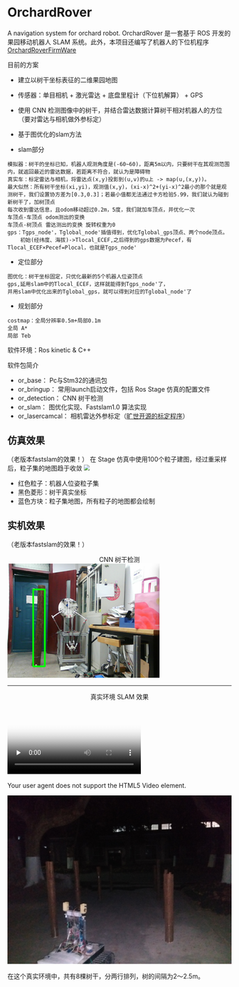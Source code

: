 # OrchardRover
A navigation system for orchard robot.
OrchardRover 是一套基于 ROS 开发的果园移动机器人 SLAM 系统。此外，本项目还编写了机器人的下位机程序 [OrchardRoverFirmWare](https://github.com/1344618323/OrchardRoverFirmWare) 

目前的方案
* 建立以树干坐标表征的二维果园地图
* 传感器：单目相机 + 激光雷达 + 底盘里程计（下位机解算） + GPS
* 使用 CNN 检测图像中的树干，并结合雷达数据计算树干相对机器人的方位（要对雷达与相机做外参标定）
* 基于图优化的slam方法

* slam部分
```
模拟器：树干的坐标已知，机器人观测角度是(-60~60)，距离5m以内，只要树干在其观测范围内，就返回最近的雷达数据，若距离不符合，就认为是障碍物
真实车：标定雷达与相机，将雷达点(x,y)投影到(u,v)的u上 -> map(u,(x,y))。 
最大似然：所有树干坐标(xi,yi)，观测值(x,y)，(xi-x)^2+(yi-x)^2最小的那个就是观测树干，我们设置协方差为[0.3,0.3]；若最小值都无法通过卡方检验5.99，我们就认为碰到新树干了，加树顶点
每次收到雷达信息，且odom移动超过0.2m，5度，我们就加车顶点，并优化一次
车顶点-车顶点 odom测出的变换
车顶点-树顶点 雷达测出的变换 旋转权重为0
gps：Tgps_node'，Tglobal_node'插值得到，优化Tglobal_gps顶点、两个node顶点。
	初始(经纬度、海拔)->Tlocal_ECEF,之后得到的gps数据为Pecef，有Tlocal_ECEF×Pecef=Plocal，也就是Tgps_node'
```

* 定位部分
```
图优化：树干坐标固定，只优化最新的5个机器人位姿顶点
gps,延用slam中的Tlocal_ECEF，这样就能得到Tgps_node'了，
并用slam中优化出来的Tglobal_gps，就可以得到对应的Tglobal_node'了
```

* 规划部分
```
costmap：全局分辨率0.5m+局部0.1m
全局 A*
局部 Teb
```


软件环境：Ros kinetic & C++

软件包简介
* or_base：	    Pc与Stm32的通讯包
* or_bringup：   常用launch启动文件，包括 Ros Stage 仿真的配置文件	
* or_detection： CNN 树干检测
* or_slam：      图优化实现、Fastslam1.0 算法实现
* or_lasercamcal： 相机雷达外参标定（[旷世开源的标定程序](https://github.com/MegviiRobot/CamLaserCalibraTool)）

## 仿真效果
（老版本fastslam的效果！）
在 Stage 仿真中使用100个粒子建图，经过重采样后，粒子集的地图趋于收敛
<img src="img/slam_simulation.gif" style="zoom:80%;display: inline-block; float:middle"/>
* 红色粒子：机器人位姿粒子集
* 黑色菱形：树干真实坐标
* 蓝色方块：粒子集地图，所有粒子的地图都会绘制

## 实机效果
（老版本fastslam的效果！）
<center>CNN 树干检测</center>
<img src="img/cnn.png" style="zoom:80%;display: inline-block; float:middle"/>

---

<center>真实环境 SLAM 效果</center>

<video id="video" controls="" preload="none"
    poster="http://media.w3.org/2010/05/sintel/poster.png">
    <source id="ogv" src="img/slam_true.ogv" 
              type="video/ogg">
    <p>Your user agent does not support the HTML5 Video element.</p>
</video>

<img src="img/orchard.jpg" style="zoom:80%;display: inline-block; float:middle"/>

在这个真实环境中，共有8棵树干，分两行排列，树的间隔为2～2.5m。
